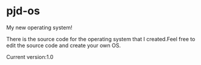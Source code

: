 # pjd-os
My new operating system!

There is the source code for the operating system that I created.Feel free to edit the source code and create your own OS.

Current version:1.0
